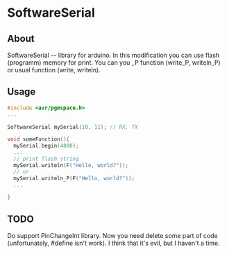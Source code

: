 SoftwareSerial
==============

## About

SoftwareSerial -- library for arduino. 
In this modification you can use flash (programm) memory for print. You can you _P function (write_P, writeln_P) or usual function (write, writeln). 

## Usage

```cpp
#include <avr/pgmspace.h>
...

SoftwareSerial mySerial(10, 11); // RX, TX

void someFunction(){
  mySerial.begin(4800);
  ...
  // print flash string
  mySerial.writeln(F("Hello, world?"));
  // or 
  mySerial.writeln_P(F("Hello, world?"));
  ...

}

```

## TODO
Do support PinChangeInt library. Now you need delete some part of code (unfortunately, #define isn't work). I think that it's evil, but I haven't a time.